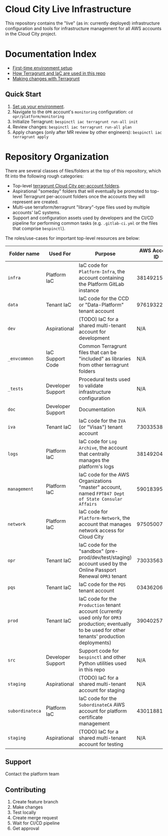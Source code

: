 # Cloud City Live Infrastructure

This repository contains the "live" (as in: currently deployed) infrastructure configuration and tools for infrastructure management for all AWS accounts in the Cloud City project.

# Documentation Index

- [First-time environment setup](_doc/setup.md)
- [How Terragrunt and IaC are used in this repo](_doc/iac_organization.md)
- [Making changes with Terragrunt](_doc/iac_usage.md)

## Quick Start

1. [Set up your environment](_doc/setup.md).
2. Navigate to the `OPR` account's `monitoring` configuration: `cd opr/platform/monitoring`
3. Initialize Terragrunt: `bespinctl iac terragrunt run-all init`
4. Review changes: `bespinctl iac terragrunt run-all plan`
5. Apply changes (only after MR review by other engineers): `bespinctl iac terragrunt apply`

# Repository Organization

There are several classes of files/folders at the top of this repository, which fit into the following rough categories:

- Top-level [terragrunt Cloud City per-account folders](_doc/iac_organization.md).
- Aspirational "someday" folders that will eventually be promoted to top-level Terragrunt per-account folders once the accounts they will represent are created.
- Multi-use terraform/terragrunt "library"-type files used by multiple accounts' IaC systems.
- Support and configuration assets used by developers and the CI/CD pipeline for performing common tasks (e.g. `.gitlab-ci.yml` or the files that comprise `bespinctl`).

The roles/use-cases for important top-level resources are below:

| Folder name      | Used For          | Purpose                                                                                                                                                    | AWS Account ID | Language(s)          |
|------------------|-------------------|------------------------------------------------------------------------------------------------------------------------------------------------------------|----------------|----------------------|
| `infra`          | Platform IaC      | IaC code for `Platform-Infra`, the account containing the Platform GitLab instance                                                                         | 381492150796   | Terragrunt/Terraform |
| `data`           | Tenant IaC        | IaC code for the CCD or "Data-Platform" tenant account                                                                                                     | 976193220746   | Terragrunt/Terraform |
| `dev`            | Aspirational      | (TODO) IaC for a shared multi-tenant account for development                                                                                               | N/A            | Terragrunt/Terraform |
| `_envcommon`     | IaC Support Code  | Common Terragrunt files that can be "included" as libraries from other terragrunt folders                                                                  | N/A            | Terragrunt/Terraform |
| `_tests`         | Developer Support | Procedural tests used to validate infrastructure configuration                                                                                             | N/A            | Python               |
| `doc`            | Developer Support | Documentation                                                                                                                                              | N/A            | Markdown             |
| `iva`            | Tenant IaC        | IaC code for the `IVA` (or "Visas") tenant account                                                                                                         | 730335386746   | Terragrunt/Terraform |
| `logs`           | Platform IaC      | IaC code for `Log Archive`, the account that centrally manages the platform's logs                                                                         | 381492049355   | Terragrunt/Terraform |
| `management`     | Platform IaC      | IaC code for the AWS Organizations "master" account, named `FPT847 Dept of State Consular Affairs`                                                         | 590183957203   | Terragrunt/Terraform |
| `network`        | Platform IaC      | IaC code for `Platform-Network`, the account that manages network access for Cloud City                                                                    | 975050075035   | Terragrunt/Terraform |
| `opr`            | Tenant IaC        | IaC code for the "sandbox" (pre-prod/dev/test/staging) account used by the Online Passport Renewal `OPR3` tenant                                           | 730335639457   | Terragrunt/Terraform |
| `pqs`            | Tenant IaC        | IaC code for the `PQS` tenant account                                                                                                                      | 034362069573   | Terragrunt/Terraform |
| `prod`           | Tenant IaC        | IaC code for the `Production`  tenant account (currently used only for `OPR3` production; eventually to be used for other tenants' production deployments) | 390402578610   | Terragrunt/Terraform |
| `src`            | Developer Support | Support code for `bespinctl` and other Python utilities used in this repo                                                                                  | N/A            | Python               |
| `staging`        | Aspirational      | (TODO) IaC for a shared multi-tenant account for staging                                                                                                   | N/A            | Terragrunt/Terraform |
| `subordinateca`  | Platform IaC      | IaC code for the `SubordinateCA` AWS account for platform certificate management                                                                           | 430118816674   | Terragrunt/Terraform |
| `staging`        | Aspirational      | (TODO) IaC for a shared multi-tenant account for testing                                                                                                   | N/A            | Terragrunt/Terraform |

## Support

Contact the platform team

## Contributing

1. Create feature branch
1. Make changes
1. Test locally
1. Create merge request
1. Wait for CI/CD pipeline
1. Get approval
